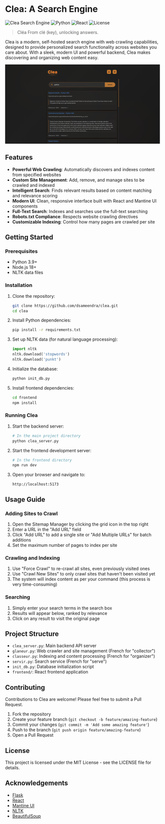 # Clea: A Search Engine

![Clea Search Engine](https://img.shields.io/badge/Clea-Search%20Engine-orange)
![Python](https://img.shields.io/badge/Python-3.9%2B-blue)
![React](https://img.shields.io/badge/React-19.1.0-61dafb)
![License](https://img.shields.io/badge/License-MIT-green)

> Cléa From clé (key), unlocking answers.

Clea is a modern, self-hosted search engine with web crawling capabilities, designed to provide personalized search functionality across websites you care about. With a sleek, modern UI and powerful backend, Clea makes discovering and organizing web content easy.

![Clea Screenshot](clea_screenshot.png)

## Features

- **Powerful Web Crawling**: Automatically discovers and indexes content from specified websites
- **Custom Site Management**: Add, remove, and manage sites to be crawled and indexed
- **Intelligent Search**: Finds relevant results based on content matching and relevance scoring
- **Modern UI**: Clean, responsive interface built with React and Mantine UI components
- **Full-Text Search**: Indexes and searches use the full-text searching
- **Robots.txt Compliance**: Respects website crawling directives
- **Customizable Indexing**: Control how many pages are crawled per site

## Getting Started

### Prerequisites

- Python 3.9+
- Node.js 18+
- NLTK data files

### Installation

1. Clone the repository:

   ```bash
   git clone https://github.com/dsameendra/clea.git
   cd clea
   ```

2. Install Python dependencies:

   ```bash
   pip install -r requirements.txt
   ```

3. Set up NLTK data (for natural language processing):

   ```python
   import nltk
   nltk.download('stopwords')
   nltk.download('punkt')
   ```

4. Initialize the database:

   ```bash
   python init_db.py
   ```

5. Install frontend dependencies:
   ```bash
   cd frontend
   npm install
   ```

### Running Clea

1. Start the backend server:

   ```bash
   # In the main project directory
   python clea_server.py
   ```

2. Start the frontend development server:

   ```bash
   # In the frontend directory
   npm run dev
   ```

3. Open your browser and navigate to:
   ```
   http://localhost:5173
   ```

## Usage Guide

### Adding Sites to Crawl

1. Open the Sitemap Manager by clicking the grid icon in the top right
2. Enter a URL in the "Add URL" field
3. Click "Add URL" to add a single site or "Add Multiple URLs" for batch additions
4. Set the maximum number of pages to index per site

### Crawling and Indexing

1. Use "Force Crawl" to re-crawl all sites, even previously visited ones
2. Use "Crawl New Sites" to only crawl sites that haven't been visited yet
3. The system will index content as per your command (this process is very time-consuming)

### Searching

1. Simply enter your search terms in the search box
2. Results will appear below, ranked by relevance
3. Click on any result to visit the original page

## Project Structure

- `clea_server.py`: Main backend API server
- `glaneur.py`: Web crawler and site management (French for "collector")
- `classeur.py`: Indexing and content processing (French for "organizer")
- `servir.py`: Search service (French for "serve")
- `init_db.py`: Database initialization script
- `frontend/`: React frontend application

## Contributing

Contributions to Clea are welcome! Please feel free to submit a Pull Request.

1. Fork the repository
2. Create your feature branch (`git checkout -b feature/amazing-feature`)
3. Commit your changes (`git commit -m 'Add some amazing feature'`)
4. Push to the branch (`git push origin feature/amazing-feature`)
5. Open a Pull Request

## License

This project is licensed under the MIT License - see the LICENSE file for details.

## Acknowledgements

- [Flask](https://flask.palletsprojects.com/)
- [React](https://reactjs.org/)
- [Mantine UI](https://mantine.dev/)
- [NLTK](https://www.nltk.org/)
- [BeautifulSoup](https://www.crummy.com/software/BeautifulSoup/)
